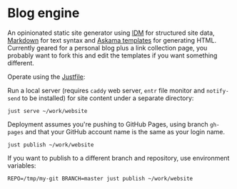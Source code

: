 # Blog engine

An opinionated static site generator using
[IDM](https://github.com/rsaarelm/idm) for structured site data,
[Markdown](https://daringfireball.net/projects/markdown/) for text syntax and
[Askama templates](https://github.com/askama-rs/askama) for generating HTML.
Currently geared for a personal blog plus a link collection page, you probably
want to fork this and edit the templates if you want something different.

Operate using the [Justfile](https://github.com/casey/just):

Run a local server (requires `caddy` web server, `entr` file monitor and
`notify-send` to be installed) for site content under a separate directory:

    just serve ~/work/website

Deployment assumes you're pushing to GitHub Pages, using branch `gh-pages` and
that your GitHub account name is the same as your login name.

    just publish ~/work/website

If you want to publish to a different branch and repository, use environment variables:

    REPO=/tmp/my-git BRANCH=master just publish ~/work/website
